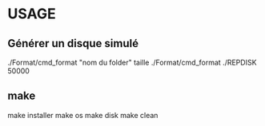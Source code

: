 # USAGE

## Générer un disque simulé
./Format/cmd_format "nom du folder" taille
./Format/cmd_format ./REPDISK 50000
## make

make installer
make os
make disk
make clean